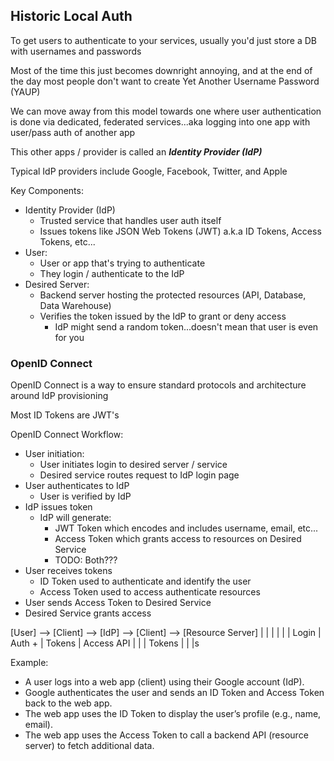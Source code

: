 ## Historic Local Auth
To get users to authenticate to your services, usually you'd just store a DB with usernames and passwords

Most of the time this just becomes downright annoying, and at the end of the day most people don't want to create Yet Another Username Password (YAUP)

We can move away from this model towards one where user authentication is done via dedicated, federated services...aka logging into one app with user/pass auth of another app

This other apps / provider is called an ***Identity Provider (IdP)***

Typical IdP providers include Google, Facebook, Twitter, and Apple

Key Components:
- Identity Provider (IdP)
    - Trusted service that handles user auth itself
    - Issues tokens like JSON Web Tokens (JWT) a.k.a ID Tokens, Access Tokens, etc...
- User:
    - User or app that's trying to authenticate
    - They login / authenticate to the IdP
- Desired Server:
    - Backend server hosting the protected resources (API, Database, Data Warehouse)
    - Verifies the token issued by the IdP to grant or deny access
        - IdP might send a random token...doesn't mean that user is even for you

### OpenID Connect
OpenID Connect is a way to ensure standard protocols and architecture around IdP provisioning

Most ID Tokens are JWT's

OpenID Connect Workflow:
- User initiation:
    - User initiates login to desired server / service
    - Desired service routes request to IdP login page
- User authenticates to IdP
    - User is verified by IdP
- IdP issues token
    - IdP will generate:
        - JWT Token which encodes and includes username, email, etc...
        - Access Token which grants access to resources on Desired Service
        - TODO: Both???
- User receives tokens
    - ID Token used to authenticate and identify the user
    - Access Token used to access authenticate resources
- User sends Access Token to Desired Service
- Desired Service grants access

[User] --> [Client] --> [IdP] --> [Client] --> [Resource Server]
   |            |           |         |             |
   |   Login    |  Auth +   | Tokens  | Access API  |
   |            |  Tokens   |         |             |s

Example:
- A user logs into a web app (client) using their Google account (IdP).
- Google authenticates the user and sends an ID Token and Access Token back to the web app.
- The web app uses the ID Token to display the user’s profile (e.g., name, email).
- The web app uses the Access Token to call a backend API (resource server) to fetch additional data.


